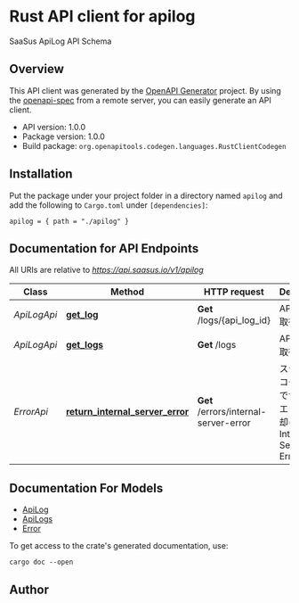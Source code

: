 # Rust API client for apilog

SaaSus ApiLog API Schema


## Overview

This API client was generated by the [OpenAPI Generator](https://openapi-generator.tech) project.  By using the [openapi-spec](https://openapis.org) from a remote server, you can easily generate an API client.

- API version: 1.0.0
- Package version: 1.0.0
- Build package: `org.openapitools.codegen.languages.RustClientCodegen`

## Installation

Put the package under your project folder in a directory named `apilog` and add the following to `Cargo.toml` under `[dependencies]`:

```
apilog = { path = "./apilog" }
```

## Documentation for API Endpoints

All URIs are relative to *https://api.saasus.io/v1/apilog*

Class | Method | HTTP request | Description
------------ | ------------- | ------------- | -------------
*ApiLogApi* | [**get_log**](docs/ApiLogApi.md#get_log) | **Get** /logs/{api_log_id} | API実行ログ取得
*ApiLogApi* | [**get_logs**](docs/ApiLogApi.md#get_logs) | **Get** /logs | API実行ログ取得
*ErrorApi* | [**return_internal_server_error**](docs/ErrorApi.md#return_internal_server_error) | **Get** /errors/internal-server-error | ステータスコード500でサーバーエラーを返却(Return Internal Server Error)


## Documentation For Models

 - [ApiLog](docs/ApiLog.md)
 - [ApiLogs](docs/ApiLogs.md)
 - [Error](docs/Error.md)


To get access to the crate's generated documentation, use:

```
cargo doc --open
```

## Author



